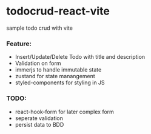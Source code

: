# todocrud-react-vite
sample todo crud with vite 

### Feature:
- Insert/Update/Delete Todo with title and description
- Validation on form
- immerjs to handle immutable state
- zustand for state manangement
- styled-components for styling in JS

### TODO:
- react-hook-form for later complex form
- seperate validation 
- persist data to BDD
